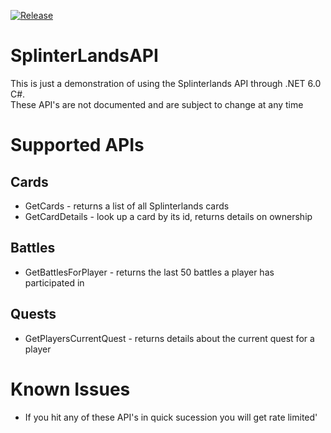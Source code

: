 [![Release](https://github.com/farpetrad/SplinterLandsAPI/actions/workflows/Publish.yaml/badge.svg?event=push)](https://github.com/farpetrad/SplinterLandsAPI/actions/workflows/Publish.yaml)

# SplinterLandsAPI

This is just a demonstration of using the Splinterlands API through .NET 6.0 C#.  
These API's are not documented and are subject to change at any time

# Supported APIs

## Cards

* GetCards - returns a list of all Splinterlands cards
* GetCardDetails - look up a card by its id, returns details on ownership

## Battles

* GetBattlesForPlayer - returns the last 50 battles a player has participated in

## Quests

* GetPlayersCurrentQuest - returns details about the current quest for a player


# Known Issues
- If you hit any of these API's in quick sucession you will get rate limited'
